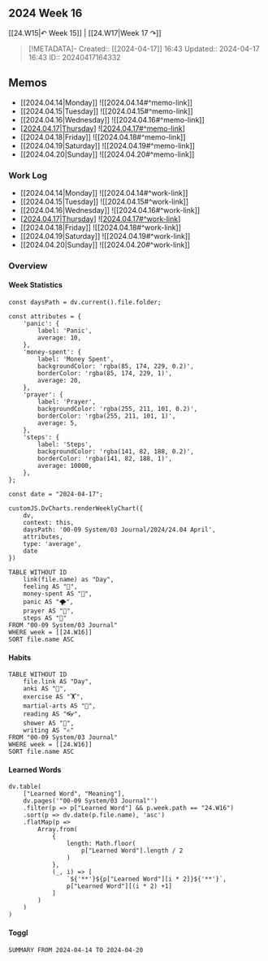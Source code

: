 
## 2024 Week 16

[[24.W15|↶ Week 15]] | [[24.W17|Week 17 ↷]]

> [!METADATA]-
> Created:: [[2024-04-17]] 16:43
> Updated:: 2024-04-17 16:43
> ID:: 20240417164332

## Memos

- [[2024.04.14|Monday]]
	![[2024.04.14#^memo-link]]
- [[2024.04.15|Tuesday]]
	![[2024.04.15#^memo-link]]
- [[2024.04.16|Wednesday]]
	![[2024.04.16#^memo-link]]
- [[2024.04.17|Thursday]]
	![[2024.04.17#^memo-link]]
- [[2024.04.18|Friday]]
	![[2024.04.18#^memo-link]]
- [[2024.04.19|Saturday]]
	![[2024.04.19#^memo-link]]
- [[2024.04.20|Sunday]]
	![[2024.04.20#^memo-link]]

### Work Log
- [[2024.04.14|Monday]]
	![[2024.04.14#^work-link]]
- [[2024.04.15|Tuesday]]
	![[2024.04.15#^work-link]]
- [[2024.04.16|Wednesday]]
	![[2024.04.16#^work-link]]
- [[2024.04.17|Thursday]]
	![[2024.04.17#^work-link]]
- [[2024.04.18|Friday]]
	![[2024.04.18#^work-link]]
- [[2024.04.19|Saturday]]
	![[2024.04.19#^work-link]]
- [[2024.04.20|Sunday]]
	![[2024.04.20#^work-link]] 

### Overview

#### Week Statistics

```dataviewjs
const daysPath = dv.current().file.folder;

const attributes = {
	'panic': {
		label: 'Panic',
		average: 10,
	},
	'money-spent': {
		label: 'Money Spent',
		backgroundColor: 'rgba(85, 174, 229, 0.2)',
		borderColor: 'rgba(85, 174, 229, 1)',
		average: 20,
	},
	'prayer': {
		label: 'Prayer',
		backgroundColor: 'rgba(255, 211, 101, 0.2)',
		borderColor: 'rgba(255, 211, 101, 1)',
		average: 5,
	},
	'steps': {
		label: 'Steps',
		backgroundColor: 'rgba(141, 82, 188, 0.2)',
		borderColor: 'rgba(141, 82, 188, 1)',
		average: 10000,
	},
};

const date = "2024-04-17";

customJS.DvCharts.renderWeeklyChart({
	dv,
	context: this,
	daysPath: '00-09 System/03 Journal/2024/24.04 April',
	attributes,
	type: 'average',
	date
})
```

```dataview
TABLE WITHOUT ID
	link(file.name) as "Day",
	feeling AS "💭",
	money-spent AS "💸",
	panic AS "🌪️",
	prayer AS "🙏",
	steps AS "👣"
FROM "00-09 System/03 Journal"
WHERE week = [[24.W16]]
SORT file.name ASC
```

#### Habits

```dataview
TABLE WITHOUT ID
	file.link AS "Day",
	anki AS "📇",
	exercise AS "🏋️",
	martial-arts AS "🥋",
	reading AS "👓",
	shower AS "🚿",
	writing AS "✍"
FROM "00-09 System/03 Journal"
WHERE week = [[24.W16]]
SORT file.name ASC
```

#### Learned Words

```dataviewjs
dv.table(
	["Learned Word", "Meaning"],
	dv.pages('"00-09 System/03 Journal"')
	.filter(p => p["Learned Word"] && p.week.path == "24.W16")
	.sort(p => dv.date(p.file.name), 'asc')
	.flatMap(p =>
		Array.from(
			{
				length: Math.floor(
					p["Learned Word"].length / 2
				)
			},
			(_, i) => [
				`${'**'}${p["Learned Word"][i * 2]}${'**'}`,
				p["Learned Word"][(i * 2) +1]
			]
		)
	)
)
```

#### Toggl

```toggl
SUMMARY FROM 2024-04-14 TO 2024-04-20
```

[//begin]: # "Autogenerated link references for markdown compatibility"
[2024.04.17|Thursday]: <../Q2/24.04 April/2024.04.17> "2024.04.17"
[2024.04.17#^memo-link]: <../Q2/24.04 April/2024.04.17> "2024.04.17"
[2024.04.17#^work-link]: <../Q2/24.04 April/2024.04.17> "2024.04.17"
[//end]: # "Autogenerated link references"